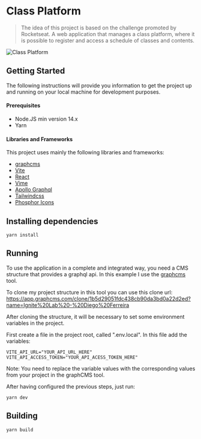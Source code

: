 # Class Platform

>The idea of this project is based on the challenge promoted by Rocketseat. A web application that manages a class platform, where it is possible to register and access a schedule of classes and contents.

![Class Platform](https://raw.githubusercontent.com/diego5f5/class-platform/main/readme-files/presentation.png)

## Getting Started

The following instructions will provide you information to get the project up and running on your local machine for development purposes.

#### Prerequisites

- Node.JS min version 14.x
- Yarn

#### Libraries and Frameworks

This project uses mainly the following libraries and frameworks:

- [graphcms](https://graphcms.com/)
- [Vite](https://vitejs.dev/)
- [React](https://reactjs.org/)
- [Vime](https://vimejs.com/)
- [Apollo Graphql](https://www.apollographql.com/)
- [Tailwindcss](https://tailwindcss.com/)
- [Phosphor Icons](https://phosphoricons.com/)

## Installing dependencies

```
yarn install
```

## Running

To use the application in a complete and integrated way, you need a CMS structure that provides a graphql api.
In this example I use the [graphcms](https://graphcms.com/) tool.

To clone my project structure in this tool you can use this clone url:
https://app.graphcms.com/clone/1b5d29051fdc438cb90da3bd0a22d2ed?name=Ignite%20Lab%20-%20Diego%20Ferreira

After cloning the structure, it will be necessary to set some environment variables in the project.

First create a file in the project root, called ".env.local".
In this file add the variables:

```
VITE_API_URL="YOUR_API_URL_HERE"
VITE_API_ACCESS_TOKEN="YOUR_API_ACESS_TOKEN_HERE"
```

Note: You need to replace the variable values with the corresponding values from your project in the graphCMS tool.

After having configured the previous steps, just run:
```
yarn dev
```

## Building

```
yarn build
```
